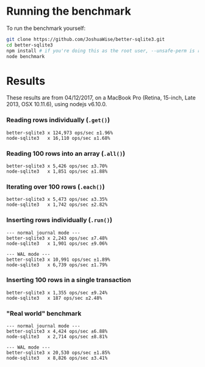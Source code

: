 # Running the benchmark

To run the benchmark yourself:
```bash
git clone https://github.com/JoshuaWise/better-sqlite3.git
cd better-sqlite3
npm install # if you're doing this as the root user, --unsafe-perm is required
node benchmark
```

# Results

These results are from 04/12/2017, on a MacBook Pro (Retina, 15-inch, Late 2013, OSX 10.11.6), using nodejs v6.10.0.

### Reading rows individually (`.get()`)
```
better-sqlite3 x 124,973 ops/sec ±1.96%
node-sqlite3   x 16,110 ops/sec ±1.68%
```

### Reading 100 rows into an array (`.all()`)
```
better-sqlite3 x 5,426 ops/sec ±3.70%
node-sqlite3   x 1,851 ops/sec ±1.88%
```

### Iterating over 100 rows (`.each()`)
```
better-sqlite3 x 5,473 ops/sec ±3.35%
node-sqlite3   x 1,742 ops/sec ±2.82%
```

### Inserting rows individually (`.run()`)
```
--- normal journal mode ---
better-sqlite3 x 2,243 ops/sec ±7.48%
node-sqlite3   x 1,901 ops/sec ±9.06%

--- WAL mode ---
better-sqlite3 x 10,991 ops/sec ±1.89%
node-sqlite3   x 6,739 ops/sec ±1.79%
```

### Inserting 100 rows in a single transaction
```
better-sqlite3 x 1,355 ops/sec ±9.24%
node-sqlite3   x 187 ops/sec ±2.48%
```

### "Real world" benchmark
```
--- normal journal mode ---
better-sqlite3 x 4,424 ops/sec ±6.88%
node-sqlite3   x 2,714 ops/sec ±8.81%

--- WAL mode ---
better-sqlite3 x 20,530 ops/sec ±1.85%
node-sqlite3   x 8,826 ops/sec ±3.41%
```
